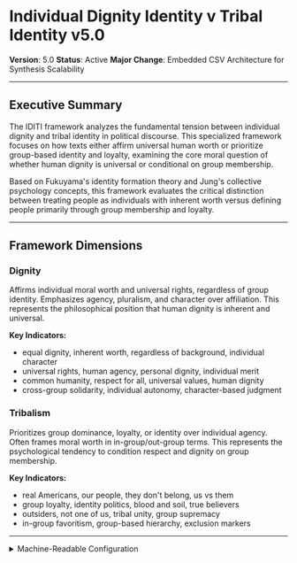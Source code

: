 # Individual Dignity Identity v Tribal Identity v5.0
**Version**: 5.0
**Status**: Active
**Major Change**: Embedded CSV Architecture for Synthesis Scalability

---

## Executive Summary

The IDITI framework analyzes the fundamental tension between individual dignity and tribal identity in political discourse. This specialized framework focuses on how texts either affirm universal human worth or prioritize group-based identity and loyalty, examining the core moral question of whether human dignity is universal or conditional on group membership.

Based on Fukuyama's identity formation theory and Jung's collective psychology concepts, this framework evaluates the critical distinction between treating people as individuals with inherent worth versus defining people primarily through group membership and loyalty.

---

## Framework Dimensions

### Dignity

Affirms individual moral worth and universal rights, regardless of group identity. Emphasizes agency, pluralism, and character over affiliation. This represents the philosophical position that human dignity is inherent and universal.

**Key Indicators:**
- equal dignity, inherent worth, regardless of background, individual character
- universal rights, human agency, personal dignity, individual merit
- common humanity, respect for all, universal values, human dignity
- cross-group solidarity, individual autonomy, character-based judgment

### Tribalism

Prioritizes group dominance, loyalty, or identity over individual agency. Often frames moral worth in in-group/out-group terms. This represents the psychological tendency to condition respect and dignity on group membership.

**Key Indicators:**
- real Americans, our people, they don't belong, us vs them
- group loyalty, identity politics, blood and soil, true believers
- outsiders, not one of us, tribal unity, group supremacy
- in-group favoritism, group-based hierarchy, exclusion markers

---

<details><summary>Machine-Readable Configuration</summary>

```json
{
  "name": "iditi_v5_0",
  "version": "v5.0",
  "display_name": "Individual Dignity Identity v Tribal Identity v5.0",
  "analysis_variants": {
    "default": {
      "description": "Complete analysis of the dignity vs. tribalism axis with embedded CSV output.",
      "analysis_prompt": "Phase 1: Cognitive Priming: You are an expert analyst of political and ethical discourse. Phase 2: Framework Methodology: Your task is to analyze the text using the IDITI v5.0 framework. Phase 3: Operational Definitions: Evaluate two dimensions: Dignity (affirming universal human worth) and Tribalism (prioritizing group identity). Phase 4: Scoring Protocol: Score each dimension from 0.0 to 1.0 and provide the strongest 1-2 quotes as evidence. Phase 5: Embedded CSV Generation: CRITICAL: Your response must include two embedded CSV segments using these exact delimiters: <<<DISCERNUS_SCORES_CSV_v1>>> and <<<DISCERNUS_EVIDENCE_CSV_v1>>>. The scores CSV must have columns for dignity and tribalism scores. The evidence CSV must have columns for dimension, quote, and confidence. Phase 6: Output Specification: Return a complete response containing both a comprehensive JSON analysis and the embedded CSV segments as specified in the output_contract."
    }
  },
  "dimension_groups": {
      "identity_axis": ["dignity", "tribalism"]
  },
  "calculation_spec": {
    "identity_axis_score": "dignity - tribalism"
  },
  "reliability_rubric": {
    "cronbachs_alpha": {
      "excellent": [0.80, 1.0],
      "good": [0.70, 0.79],
      "acceptable": [0.60, 0.69],
      "poor": [0.0, 0.59]
    },
    "notes": "Defines quality thresholds for framework reliability. The Synthesis Agent uses this for automated fit assessment."
  },
  "output_contract": {
    "schema": {
      "worldview": "string",
      "scores": "object",
      "evidence": "object",
      "reasoning": "object"
    },
    "embedded_csv_requirements": {
      "scores_csv": {
        "delimiter_start": "<<<DISCERNUS_SCORES_CSV_v1>>>",
        "delimiter_end": "<<<END_DISCERNUS_SCORES_CSV_v1>>>",
        "description": "CSV for all dimensional scores."
      },
      "evidence_csv": {
        "delimiter_start": "<<<DISCERNUS_EVIDENCE_CSV_v1>>>",
        "delimiter_end": "<<<END_DISCERNUS_EVIDENCE_CSV_v1>>>",
        "description": "CSV for structured evidence data for audit and replication."
      }
    },
    "instructions": "IMPORTANT: Your response MUST include both a complete JSON analysis AND embedded CSV segments using the exact delimiters specified."
  }
}
```

</details> 